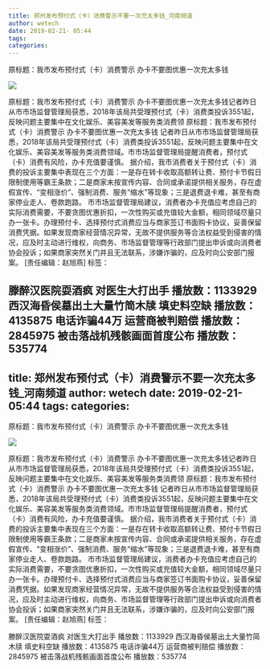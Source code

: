```yaml
---
title: 郑州发布预付式（卡）消费警示不要一次充太多钱_河南频道
author: wetech
date: 2019-02-21- 05:44
tags: 
categories: 
---
```

原标题：我市发布预付式（卡）消费警示 办卡不要图优惠一次充太多钱
<!-- more -->
                
<img align="center" border="0" src="http://p2.ifengimg.com/a/2016/0810/204c433878d5cf9size1_w16_h16.png" />
                
            
原标题：我市发布预付式（卡）消费警示 办卡不要图优惠一次充太多钱记者昨日从市市场监督管理局获悉，2018年该局共受理预付式（卡）消费类投诉3551起，反映问题主要集中在文化娱乐、美容美发等服务类消费领
原标题：我市发布预付式（卡）消费警示 办卡不要图优惠一次充太多钱
记者昨日从市市场监督管理局获悉，2018年该局共受理预付式（卡）消费类投诉3551起，反映问题主要集中在文化娱乐、美容美发等服务类消费领域。市市场监督管理局提醒消费者，预付式（卡）消费有风险，办卡充值要谨慎。
据介绍，我市消费者关于预付式（卡）消费的投诉主要集中表现在三个方面：一是存在转卡收取高额转让费、预付卡节假日限制使用等霸王条款；二是商家未按宣传内容、合同或承诺提供相关服务，存在虚假宣传、“变相涨价”、强制消费、服务“缩水”等现象；三是退费退卡难，甚至有商家停业走人、卷款跑路。
市市场监督管理局建议，消费者办卡充值应考虑自己的实际消费需要，不要贪图优惠折扣，一次性购买或充值较大金额，相同领域尽量只办一张卡。办理预付卡、选择预付式消费应当与商家签订书面购卡协议，妥善保留消费凭据。如果发现商家经营情况异常，无故不提供服务等合法权益受到侵害的情况，应及时主动进行维权，向商务、市场监督管理等行政部门提出申诉或向消费者协会投诉；如果商家突然关门并且无法联系，涉嫌诈骗的，应及时向公安部门报案。
[责任编辑：赵旭燕]
标签：
 
             
滕醉汉医院耍酒疯 对医生大打出手
播放数：1133929
西汉海昏侯墓出土大量竹简木牍 填史料空缺
播放数：4135875
电话诈骗44万 运营商被判赔偿
播放数：2845975
被击落战机残骸画面首度公布
播放数：535774
---
title: 郑州发布预付式（卡）消费警示不要一次充太多钱_河南频道
author: wetech
date: 2019-02-21- 05:44
tags: 
categories: 
---
原标题：我市发布预付式（卡）消费警示 办卡不要图优惠一次充太多钱
<!-- more -->
                
<img align="center" border="0" src="http://p2.ifengimg.com/a/2016/0810/204c433878d5cf9size1_w16_h16.png" />
                
            
原标题：我市发布预付式（卡）消费警示 办卡不要图优惠一次充太多钱记者昨日从市市场监督管理局获悉，2018年该局共受理预付式（卡）消费类投诉3551起，反映问题主要集中在文化娱乐、美容美发等服务类消费领
原标题：我市发布预付式（卡）消费警示 办卡不要图优惠一次充太多钱
记者昨日从市市场监督管理局获悉，2018年该局共受理预付式（卡）消费类投诉3551起，反映问题主要集中在文化娱乐、美容美发等服务类消费领域。市市场监督管理局提醒消费者，预付式（卡）消费有风险，办卡充值要谨慎。
据介绍，我市消费者关于预付式（卡）消费的投诉主要集中表现在三个方面：一是存在转卡收取高额转让费、预付卡节假日限制使用等霸王条款；二是商家未按宣传内容、合同或承诺提供相关服务，存在虚假宣传、“变相涨价”、强制消费、服务“缩水”等现象；三是退费退卡难，甚至有商家停业走人、卷款跑路。
市市场监督管理局建议，消费者办卡充值应考虑自己的实际消费需要，不要贪图优惠折扣，一次性购买或充值较大金额，相同领域尽量只办一张卡。办理预付卡、选择预付式消费应当与商家签订书面购卡协议，妥善保留消费凭据。如果发现商家经营情况异常，无故不提供服务等合法权益受到侵害的情况，应及时主动进行维权，向商务、市场监督管理等行政部门提出申诉或向消费者协会投诉；如果商家突然关门并且无法联系，涉嫌诈骗的，应及时向公安部门报案。
[责任编辑：赵旭燕]
标签：
 
             
滕醉汉医院耍酒疯 对医生大打出手
播放数：1133929
西汉海昏侯墓出土大量竹简木牍 填史料空缺
播放数：4135875
电话诈骗44万 运营商被判赔偿
播放数：2845975
被击落战机残骸画面首度公布
播放数：535774
